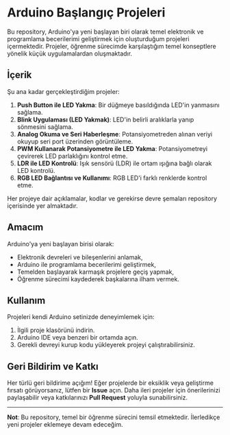# Arduino Başlangıç Projeleri

Bu repository, Arduino'ya yeni başlayan biri olarak temel elektronik ve programlama becerilerimi geliştirmek için oluşturduğum projeleri içermektedir. Projeler, öğrenme sürecimde karşılaştığım temel konseptlere yönelik küçük uygulamalardan oluşmaktadır.

## İçerik

Şu ana kadar gerçekleştirdiğim projeler:  
1. **Push Button ile LED Yakma**: Bir düğmeye basıldığında LED'in yanmasını sağlama.  
2. **Blink Uygulaması (LED Yakmak)**: LED'in belirli aralıklarla yanıp sönmesini sağlama.  
3. **Analog Okuma ve Seri Haberleşme**: Potansiyometreden alınan veriyi okuyup seri port üzerinden görüntüleme.  
4. **PWM Kullanarak Potansiyometre ile LED Yakma**: Potansiyometreyi çevirerek LED parlaklığını kontrol etme.  
5. **LDR ile LED Kontrolü**: Işık sensörü (LDR) ile ortam ışığına bağlı olarak LED kontrolü.  
6. **RGB LED Bağlantısı ve Kullanımı**: RGB LED'i farklı renklerde kontrol etme.

Her projeye dair açıklamalar, kodlar ve gerekirse devre şemaları repository içerisinde yer almaktadır.

## Amacım

Arduino'ya yeni başlayan birisi olarak:  
- Elektronik devreleri ve bileşenlerini anlamak,  
- Arduino ile programlama becerilerimi geliştirmek,  
- Temelden başlayarak karmaşık projelere geçiş yapmak,  
- Öğrenme sürecimi kaydederek başkalarına ilham vermek.

## Kullanım

Projeleri kendi Arduino setinizde deneyimlemek için:  
1. İlgili proje klasörünü indirin.  
2. Arduino IDE veya benzeri bir ortamda açın.  
3. Gerekli devreyi kurup kodu yükleyerek projeyi çalıştırabilirsiniz.  

## Geri Bildirim ve Katkı

Her türlü geri bildirime açığım! Eğer projelerde bir eksiklik veya geliştirme fırsatı görüyorsanız, lütfen bir **Issue** açın. Daha ileri projeler için önerilerinizi paylaşabilir veya katkılarınızı **Pull Request** yoluyla sunabilirsiniz.  

---

**Not**: Bu repository, temel bir öğrenme sürecini temsil etmektedir. İlerledikçe yeni projeler eklemeye devam edeceğim.
